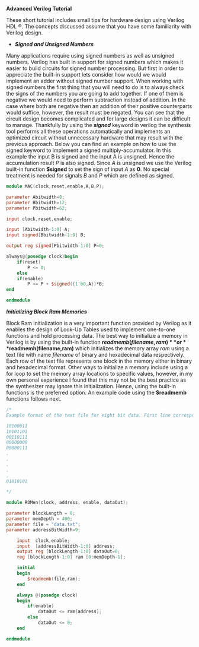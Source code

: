 **Advanced Verilog Tutorial**

These short tutorial includes small tips for hardware design using Verilog HDL ®. The concepts discussed assume that you have some familiarity with Verilog design.

* ***Signed and Unsigned Numbers***

Many applications require using signed numbers as well as unsigned numbers. Verilog has built in support for signed numbers which makes it easier to build circuits for signed number processing. But first in order to appreciate the built-in support lets consider how would we would implement an adder without signed number support. When working with signed numbers  the first thing that you will need to do is to always check the signs of the numbers you are going to add together. If one of them is negative we would need to perform subtraction instead of addition. In the case where both are negative then an addition of their positive counterparts would suffice, however, the result must be negated. You can see that the circuit design becomes complicated and for large designs it can be difficult to manage. Thankfully by using the _**signed**_ keyword in verilog the synthesis tool performs all these operations automatically and implements an optimized circuit without unnecessary hardware that may result with the previous approach. Below you can find an example on how to use the signed keyword to implement a signed multiply-accumulator. In this example the input B is signed and the input A is unsigned. Hence the accumulation result *P* is also signed. Since *A* is unsigned we use the Verilog built-in function **$signed** to set the sign of input *A* as **0**. No special treatment is needed for signals *B* and *P* which are defined as signed. 

```verilog
module MAC(clock,reset,enable,A,B,P);

parameter Abitwidth=8;
parameter Bbitwidth=12;
parameter Pbitwidth=62;

input clock,reset,enable;

input [Abitwidth-1:0] A;
input signed[Bbitwidth-1:0] B;

output reg signed[Pbitwidth-1:0] P=0;

always@(posedge clock)begin
    if(reset)
        P <= 0;
    else
    if(enable)
        P <= P + $signed({1'b0,A})*B;
end

endmodule
```

***Initializing Block Ram Memories***

Block Ram initialization is a very important function provided by Verilog as it enables the design of Look-Up Tables used to implement one-to-one functions and hold processing data. The best way to initialize a memory in Verilog is by using the built-in function **$readmemb(filename,ram)** or **$readmemh(filename,ram)** which initializes the memory array *ram* using a text file with name *filename* of binary and hexadecimal data respectively. Each row of the text file represents one block in the memory either in binary and hexadecimal format. Other ways to initialize a memory include using a for loop to set the memory array locations to specific values, however, in my own personal experience I found that this may not be the best practice as the synthesizer may ignore this initialization. Hence, using the built-in functions is the preferred option. An example code using the **$readmemb** functions follows next. 

```verilog
/*
Example format of the text file for eight bit data. First line corresponds to the zero array position 

10100011
10101101
00110111
00000000
00000111
.
.
.
.
.
01010101

*/

module ROMen(clock, address, enable, dataOut);

parameter blockLength = 8;
parameter memDepth = 400;
parameter file = "data.txt";
parameter addressBitWidth=9;

    input  clock,enable; 
    input  [addressBitWidth-1:0] address; 
    output reg [blockLength-1:0] dataOut=0; 
    reg [blockLength-1:0] ram [0:memDepth-1]; 

    initial
    begin
        $readmemb(file,ram);
    end

    always @(posedge clock) 
    begin 
        if(enable)
            dataOut <= ram[address];
        else
            dataOut <= 0;
    end

endmodule
```

